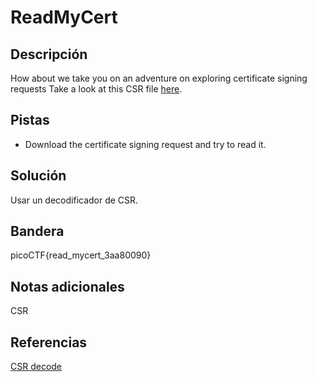 # ReadMyCert
## Descripción
How about we take you on an adventure on exploring certificate signing requests Take a look at this CSR file [here](https://artifacts.picoctf.net/c/421/readmycert.csr).

## Pistas
- Download the certificate signing request and try to read it.

## Solución
Usar un decodificador de CSR.

## Bandera
picoCTF{read_mycert_3aa80090}

## Notas adicionales
CSR

## Referencias
[CSR decode](https://www.sslshopper.com/csr-decoder.html)
